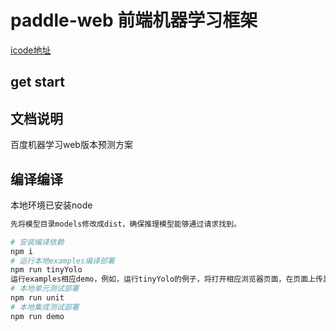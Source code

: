 # paddle-web 前端机器学习框架

[icode地址](http://icode.baidu.com/repos/baidu/mms/paddle-web-demo/tree/master)

## get start

## 文档说明

百度机器学习web版本预测方案

## 编译编译

本地环境已安装node


```bash
先将模型目录models修改成dist，确保推理模型能够通过请求找到。

# 安装编译依赖
npm i
# 运行本地examples编译部署
npm run tinyYolo
运行examples相应demo，例如，运行tinyYolo的例子，将打开相应浏览器页面，在页面上传具有头像的图片将会框选人脸。
# 本地单元测试部署
npm run unit
# 本地集成测试部署
npm run demo
```
